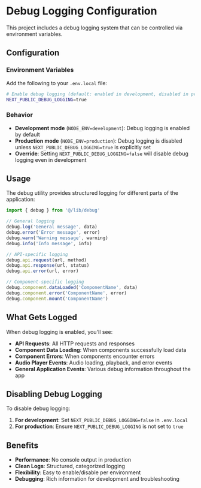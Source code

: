 # Debug Logging Configuration

This project includes a debug logging system that can be controlled via environment variables.

## Configuration

### Environment Variables

Add the following to your `.env.local` file:

```bash
# Enable debug logging (default: enabled in development, disabled in production)
NEXT_PUBLIC_DEBUG_LOGGING=true
```

### Behavior

- **Development mode** (`NODE_ENV=development`): Debug logging is enabled by default
- **Production mode** (`NODE_ENV=production`): Debug logging is disabled unless `NEXT_PUBLIC_DEBUG_LOGGING=true` is
  explicitly set
- **Override**: Setting `NEXT_PUBLIC_DEBUG_LOGGING=false` will disable debug logging even in development

## Usage

The debug utility provides structured logging for different parts of the application:

```typescript
import { debug } from '@/lib/debug'

// General logging
debug.log('General message', data)
debug.error('Error message', error)
debug.warn('Warning message', warning)
debug.info('Info message', info)

// API-specific logging
debug.api.request(url, method)
debug.api.response(url, status)
debug.api.error(url, error)

// Component-specific logging
debug.component.dataLoaded('ComponentName', data)
debug.component.error('ComponentName', error)
debug.component.mount('ComponentName')
```

## What Gets Logged

When debug logging is enabled, you'll see:

- **API Requests**: All HTTP requests and responses
- **Component Data Loading**: When components successfully load data
- **Component Errors**: When components encounter errors
- **Audio Player Events**: Audio loading, playback, and error events
- **General Application Events**: Various debug information throughout the app

## Disabling Debug Logging

To disable debug logging:

1. **For development**: Set `NEXT_PUBLIC_DEBUG_LOGGING=false` in `.env.local`
2. **For production**: Ensure `NEXT_PUBLIC_DEBUG_LOGGING` is not set to `true`

## Benefits

- **Performance**: No console output in production
- **Clean Logs**: Structured, categorized logging
- **Flexibility**: Easy to enable/disable per environment
- **Debugging**: Rich information for development and troubleshooting
